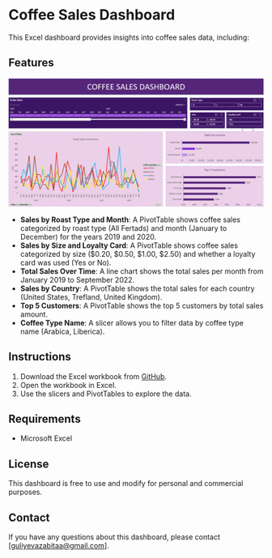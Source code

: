 # Coffee Sales Dashboard

This Excel dashboard provides insights into coffee sales data, including:

## Features

![Dashboard Screenshot](assets/myDashboarScreenshot.png)

- **Sales by Roast Type and Month**: A PivotTable shows coffee sales categorized by roast type (All Fertads) and month (January to December) for the years 2019 and 2020.
- **Sales by Size and Loyalty Card**: A PivotTable shows coffee sales categorized by size ($0.20, $0.50, $1.00, $2.50) and whether a loyalty card was used (Yes or No).
- **Total Sales Over Time**: A line chart shows the total sales per month from January 2019 to September 2022.
- **Sales by Country**: A PivotTable shows the total sales for each country (United States, Trefland, United Kingdom).
- **Top 5 Customers**: A PivotTable shows the top 5 customers by total sales amount.
- **Coffee Type Name**: A slicer allows you to filter data by coffee type name (Arabica, Liberica).

## Instructions

1. Download the Excel workbook from [GitHub](#).
2. Open the workbook in Excel.
3. Use the slicers and PivotTables to explore the data.

## Requirements

- Microsoft Excel

## License

This dashboard is free to use and modify for personal and commercial purposes.

## Contact

If you have any questions about this dashboard, please contact [guliyevazabitaa@gmail.com].
